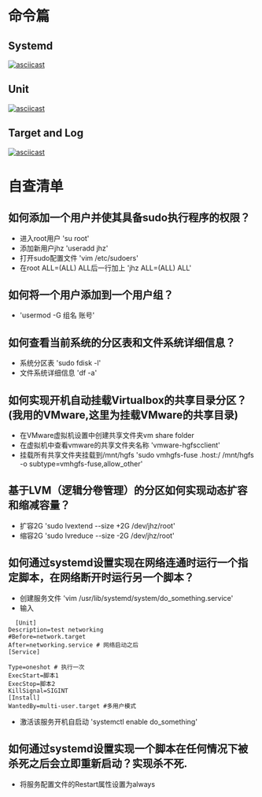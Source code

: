 # 命令篇

## Systemd
[![asciicast](https://asciinema.org/a/D582zBK5QokC3FL0aYi6gJCvC.svg)](https://asciinema.org/a/D582zBK5QokC3FL0aYi6gJCvC)
## Unit
[![asciicast](https://asciinema.org/a/XLbuYHncTGWxyjTQtdYT10Hi0.svg)](https://asciinema.org/a/XLbuYHncTGWxyjTQtdYT10Hi0)
## Target and Log
[![asciicast](https://asciinema.org/a/FwuT6gB0weFqRoi2MCXA49jyj.svg)](https://asciinema.org/a/FwuT6gB0weFqRoi2MCXA49jyj)

# 自查清单
## 如何添加一个用户并使其具备sudo执行程序的权限？
- 进入root用户 'su root'
- 添加新用户jhz 'useradd jhz'
- 打开sudo配置文件 'vim /etc/sudoers'
- 在root ALL=(ALL) ALL后一行加上 'jhz ALL=(ALL) ALL'
## 如何将一个用户添加到一个用户组？
- 'usermod -G 组名 账号'
## 如何查看当前系统的分区表和文件系统详细信息？
- 系统分区表 'sudo fdisk -l'
- 文件系统详细信息 'df -a'
## 如何实现开机自动挂载Virtualbox的共享目录分区？(我用的VMware,这里为挂载VMware的共享目录)
- 在VMware虚拟机设置中创建共享文件夹vm share folder
- 在虚拟机中查看vmware的共享文件夹名称 'vmware-hgfscclient'
- 挂载所有共享文件夹挂载到/mnt/hgfs 'sudo vmhgfs-fuse .host:/ /mnt/hgfs -o subtype=vmhgfs-fuse,allow_other'
## 基于LVM（逻辑分卷管理）的分区如何实现动态扩容和缩减容量？
- 扩容2G 'sudo lvextend --size +2G /dev/jhz/root'
- 缩容2G 'sudo lvreduce --size -2G /dev/jhz/root'
## 如何通过systemd设置实现在网络连通时运行一个指定脚本，在网络断开时运行另一个脚本？
- 创建服务文件 'vim /usr/lib/systemd/system/do_something.service'
- 输入 
```
  [Unit]
Description=test networking
#Before=network.target
After=networking.service # 网络启动之后
[Service]

Type=oneshot # 执行一次
ExecStart=脚本1
ExecStop=脚本2
KillSignal=SIGINT
[Install]
WantedBy=multi-user.target #多用户模式 
```
- 激活该服务开机自启动 'systemctl enable do_something'
## 如何通过systemd设置实现一个脚本在任何情况下被杀死之后会立即重新启动？实现杀不死.
- 将服务配置文件的Restart属性设置为always
